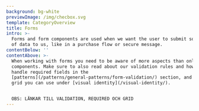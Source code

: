 ```yaml
---
background: bg-white
previewImage: /img/checbox.svg
template: CategoryOverview
title: Forms
intro: >-
  Forms and form components are used when we want the user to submit some kind
  of data to us, like in a purchase flow or secure message.
contentBelow: ''
contentAbove: >-
  When working with forms you need to be aware of more aspects than only the
  components. Make sure to also read about our validation rules and how we
  handle required fields in the
  [patterns](/patterns/general-patterns/form-validation/) section, and about the
  grid you can use under [visual identity](/visual-identity/).


  OBS: LÄNKAR TILL VALIDATION, REQUIRED OCH GRID
---
```


